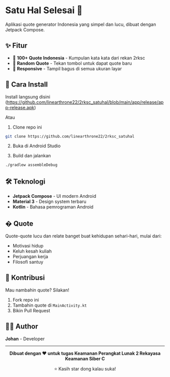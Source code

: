 # Satu Hal Selesai 📱

Aplikasi quote generator Indonesia yang simpel dan lucu, dibuat dengan Jetpack Compose.

## ✨ Fitur

- 📖 **100+ Quote Indonesia** - Kumpulan kata kata dari rekan 2rksc
- 🎲 **Random Quote** - Tekan tombol untuk dapat quote baru
- 📱 **Responsive** - Tampil bagus di semua ukuran layar

## 🚀 Cara Install

Install langsung disini (https://github.com/linearthrone22/2rksc_satuhal/blob/main/app/release/app-release.apk)

Atau

1. Clone repo ini
```bash
git clone https://github.com/linearthrone22/2rksc_satuhal
```

2. Buka di Android Studio

3. Build dan jalankan
```bash
./gradlew assembleDebug
```

## 🛠️ Teknologi

- **Jetpack Compose** - UI modern Android
- **Material 3** - Design system terbaru
- **Kotlin** - Bahasa pemrograman Android

## � Quote

Quote-quote lucu dan relate banget buat kehidupan sehari-hari, mulai dari:
- Motivasi hidup
- Keluh kesah kuliah
- Perjuangan kerja
- Filosofi santuy

## 🤝 Kontribusi

Mau nambahin quote? Silakan!

1. Fork repo ini
2. Tambahin quote di `MainActivity.kt`
3. Bikin Pull Request

## 👨‍💻 Author

**Johan** - Developer

---

<div align="center">

**Dibuat dengan ❤️ untuk tugas Keamanan Perangkat Lunak 2 Rekayasa Keamanan Siber C**

⭐ Kasih star dong kalau suka!

</div>

